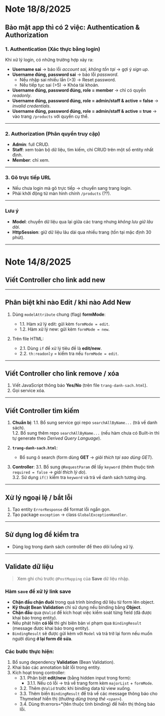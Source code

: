 # Note 18/8/2025
## Bảo mật app thì có 2 việc: Authentication & Authorization

### 1. Authentication (Xác thực bằng login)
Khi xử lý login, có những trường hợp xảy ra:

- **Username sai** → báo lỗi *account sai, không tồn tại* → gợi ý *sign up*.  
- **Username đúng, password sai** → báo lỗi *password*.  
  - Nếu nhập sai nhiều lần (>3) → Reset password.  
  - Nếu tiếp tục sai (>5) → Khóa tài khoản.  
- **Username đúng, password đúng, role = member** → chỉ có quyền *readonly*.  
- **Username đúng, password đúng, role = admin/staff & active = false** → *invalid credentials*.  
- **Username đúng, password đúng, role = admin/staff & active = true** → vào trang `/products` với quyền cụ thể.

---

### 2. Authorization (Phân quyền truy cập)
- **Admin**: full CRUD.  
- **Staff**: xem toàn bộ dữ liệu, tìm kiếm, chỉ CRUD trên một số entity nhất định.  
- **Member**: chỉ xem.  

---

### 3. Gõ trực tiếp URL
- Nếu chưa login mà gõ trực tiếp → chuyển sang trang login.  
- Phải khởi động từ màn hình chính `/products` (??).  

---

### Lưu ý
- **Model**: chuyển dữ liệu qua lại giữa các trang nhưng *không lưu giữ lâu dài*.  
- **HttpSession**: giữ dữ liệu lâu dài qua nhiều trang (tồn tại mặc định 30 phút).  

---
# Note 14/8/2025
## Viết Controller cho link add new
---
## Phân biệt khi nào Edit / khi nào Add New
1. Dùng `modelAttribute` chung (flag) **formMode**:
    - 1.1. Hàm xử lý edit: gửi kèm `formMode = edit`.
    - 1.2. Hàm xử lý new: gửi kèm `formMode = new`.

2. Trên file HTML:
    - 2.1. Dùng `if` để xử lý tiêu đề là **edit/new**.
    - 2.2. `th:readonly` = kiểm tra nếu `formMode = edit`.

---
## Viết Controller cho link remove / xóa
1. Viết JavaScript thông báo **Yes/No** (trên file `trang-danh-sach.html`).
2. Gọi service xóa.

---

## Viết Controller tìm kiếm
1. **Chuẩn bị**:
    1.1. Bổ sung service gọi repo `searchAllByName...` (trả về danh sách).  
    1.2. Bổ sung thêm repo `searchAllByName...` (nếu hàm chưa có Built-in thì tự generate theo *Derived Query Language*).

2. **`trang-danh-sach.html`**:  
   - Bổ sung ô search (form dùng **GET** → *giải thích tại sao dùng GET*).

3. **Controller**:
    3.1. Bổ sung `@RequestParam` để lấy `keyword` (thêm thuộc tính `required = false` → *giải thích lý do*).  
    3.2. Sử dụng `if()` kiểm tra `keyword` và trả về danh sách tương ứng.

---

## Xử lý ngoại lệ / bắt lỗi
1. Tạo entity `ErrorResponse` để format lỗi ngắn gọn.
2. Tạo package `exception` → class `GlobalExceptionHandler`.

---

## Sử dụng log để kiểm tra
- Dùng log trong danh sách controller để theo dõi luồng xử lý.

---

## Validate dữ liệu
> Xem ghi chú trước `@PostMapping` của **Save** dữ liệu nhập.
### Hàm `save` để xử lý link **save**

- **Chặn đầu chặn đuôi** trong quá trình binding dữ liệu từ form lên object.
- **Kỹ thuật Bean Validation** chỉ sử dụng nếu binding bằng **Object**.
- **Chặn đầu** qua `@Valid` để kích hoạt việc kiểm soát từng field (đã được khai báo trong entity).
- Nếu phát hiện **có lỗi** thì ghi biên bản vi phạm qua `BindingResult` (message được khai báo trong entity).
- `BindingResult` sẽ được gửi kèm với `Model` và trả trở lại form nếu muốn người dùng **ở lại form để sửa**.


### Các bước thực hiện:
1. Bổ sung dependency **Validation** (Bean Validation).
2. Khai báo các annotation bắt lỗi trong entity.
3. Kích hoạt trong controller:
    - 3.1. Phân biệt **edit/new** (bằng hidden input trong form):
        - 3.1.1. Nếu có lỗi → trả về trang form kèm `majorList` + `formMode`.
    - 3.2. Thêm `@Valid` trước khi binding data từ view xuống.
    - 3.3. Thêm biến `BindingResult` để trả về các message thông báo cho Thymeleaf hiển thị (*thường dùng trong thẻ `<span>`*).
    - 3.4. Dùng th:errors=*{tên thuộc tính binding} để hiển thị thông báo lỗi.
